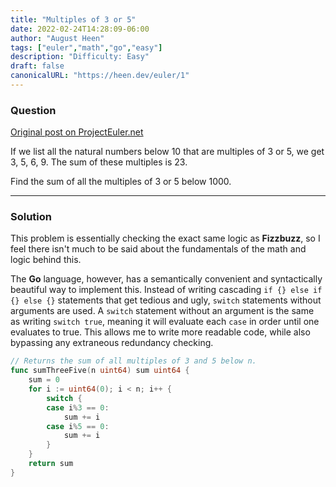 ```yaml
---
title: "Multiples of 3 or 5"
date: 2022-02-24T14:28:09-06:00
author: "August Heen"
tags: ["euler","math","go","easy"]
description: "Difficulty: Easy" 
draft: false
canonicalURL: "https://heen.dev/euler/1"
---
```

### Question
[Original post on ProjectEuler.net](https://projecteuler.net/problem=1)

If we list all the natural numbers below 10 that are multiples of 3 or 5, we get 3, 5, 6, 9. The sum of these multiples is 23.

Find the sum of all the multiples of 3 or 5 below 1000.

___
### Solution

This problem is essentially checking the exact same logic as **Fizzbuzz**, so I feel there isn't much to be said about the fundamentals of the math and logic behind this.

The **Go** language, however, has a semantically convenient and syntactically beautiful way to implement this. Instead of writing cascading `if {} else if {} else {}` statements that get tedious and ugly, `switch` statements without arguments are used. A `switch` statement without an argument is the same as writing `switch true`, meaning it will evaluate each `case` in order until one evaluates to true. This allows me to write more readable code, while also bypassing any extraneous redundancy checking.

```go
// Returns the sum of all multiples of 3 and 5 below n.
func sumThreeFive(n uint64) sum uint64 {
    sum = 0
	for i := uint64(0); i < n; i++ {
		switch {
		case i%3 == 0:
			sum += i
		case i%5 == 0:
			sum += i
		}
	}
	return sum
}
```

